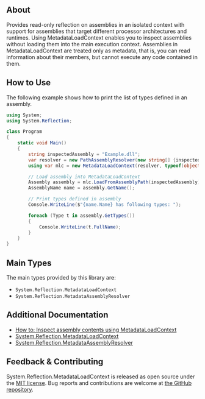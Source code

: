 ## About

<!-- A description of the package and where one can find more documentation -->

Provides read-only reflection on assemblies in an isolated context with support for assemblies that target different processor architectures and runtimes. Using MetadataLoadContext enables you to inspect assemblies without loading them into the main execution context. Assemblies in MetadataLoadContext are treated only as metadata, that is, you can read information about their members, but cannot execute any code contained in them.

## How to Use

<!-- A compelling example on how to use this package with code, as well as any specific guidelines for when to use the package -->

The following example shows how to print the list of types defined in an assembly.

```cs
using System;
using System.Reflection;

class Program
{
    static void Main()
    {
        string inspectedAssembly = "Example.dll";
        var resolver = new PathAssemblyResolver(new string[] {inspectedAssembly, typeof(object).Assembly.Location});
        using var mlc = new MetadataLoadContext(resolver, typeof(object).Assembly.GetName().ToString());

        // Load assembly into MetadataLoadContext
        Assembly assembly = mlc.LoadFromAssemblyPath(inspectedAssembly);
        AssemblyName name = assembly.GetName();

        // Print types defined in assembly
        Console.WriteLine($"{name.Name} has following types: ");

        foreach (Type t in assembly.GetTypes())
        {
            Console.WriteLine(t.FullName);
        }
    }
}
```

## Main Types

<!-- The main types provided in this library -->

The main types provided by this library are:

* `System.Reflection.MetadataLoadContext`
* `System.Reflection.MetadataAssemblyResolver`

## Additional Documentation

<!-- Links to further documentation -->

* [How to: Inspect assembly contents using MetadataLoadContext](https://learn.microsoft.com/dotnet/standard/assembly/inspect-contents-using-metadataloadcontext)
* [System.Reflection.MetadataLoadContext](https://learn.microsoft.com/dotnet/api/system.reflection.metadataloadcontext)
* [System.Reflection.MetadataAssemblyResolver](https://learn.microsoft.com/dotnet/api/system.reflection.metadataassemblyresolver)

## Feedback & Contributing

<!-- How to provide feedback on this package and contribute to it -->

System.Reflection.MetadataLoadContext is released as open source under the [MIT license](https://licenses.nuget.org/MIT). Bug reports and contributions are welcome at [the GitHub repository](https://github.com/dotnet/runtime).